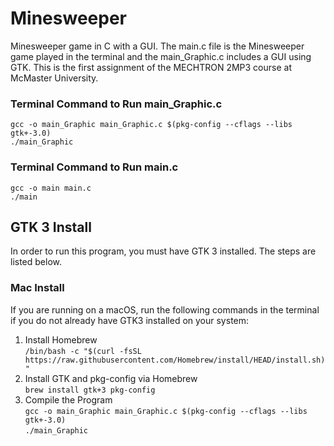 # Minesweeper
Minesweeper game in C with a GUI. The main.c file is the Minesweeper game played in the terminal and the main_Graphic.c includes a GUI using GTK. This is the first assignment of the MECHTRON 2MP3 course at McMaster University.

### Terminal Command to Run main_Graphic.c
``gcc -o main_Graphic main_Graphic.c $(pkg-config --cflags --libs gtk+-3.0)``<br>
``./main_Graphic``

### Terminal Command to Run main.c
``gcc -o main main.c``<br>
``./main``

## GTK 3 Install
In order to run this program, you must have GTK 3 installed. The steps are listed below.<br>

### Mac Install 
If you are running on a macOS, run the following commands in the terminal if you do not already have GTK3 installed on your system:<br>
1. Install Homebrew<br>``/bin/bash -c "$(curl -fsSL https://raw.githubusercontent.com/Homebrew/install/HEAD/install.sh)"``
2. Install GTK and pkg-config via Homebrew<br>``brew install gtk+3 pkg-config``
3. Compile the Program<br>``gcc -o main_Graphic main_Graphic.c $(pkg-config --cflags --libs gtk+-3.0)``<br>
``./main_Graphic``
